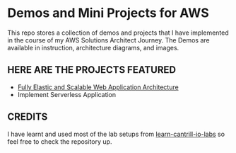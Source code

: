# Demos and Mini Projects for AWS


This repo stores a collection of demos and projects that I have implemented in the course of my AWS Solutions Architect Journey. The Demos are available in instruction, architecture diagrams, and images.

## HERE ARE THE PROJECTS FEATURED
* [Fully Elastic and Scalable Web Application Architecture](https://github.com/Diana725/AWS-Solutions-Architect-Projects/tree/main/Fully%20Elastic%20and%20Scalable%20Web%20Application%20Architecture)
* Implement Serverless Application

## CREDITS
I have learnt and used most of the lab setups from [learn-cantrill-io-labs](https://github.com/acantril/learn-cantrill-io-labs) so feel free to check the repository up.
